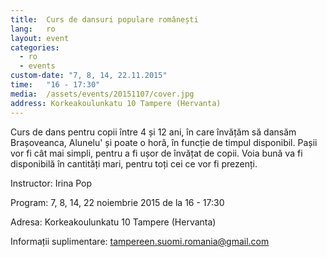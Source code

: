 ```yaml
---
title:  Curs de dansuri populare românești
lang:   ro
layout: event
categories:
  - ro
  - events
custom-date: "7, 8, 14, 22.11.2015"
time:   "16 - 17:30"
media:  /assets/events/20151107/cover.jpg
address: Korkeakoulunkatu 10 Tampere (Hervanta)
---
```


Curs de dans pentru copii între 4 și 12 ani, în care învățăm să dansăm Brașoveanca, Alunelu' și poate o horă, în funcție de timpul disponibil. Pașii vor fi cât mai simpli, pentru a fi ușor de învățat de copii. Voia bună va fi disponibilă în cantități mari, pentru toți cei ce vor fi prezenți.

Instructor: Irina Pop

Program: 7, 8, 14, 22 noiembrie 2015 de la 16 - 17:30

Adresa: Korkeakoulunkatu 10 Tampere (Hervanta)

Informații suplimentare: [tampereen.suomi.romania@gmail.com](mailto:tampereen.suomi.romania@gmail.com)